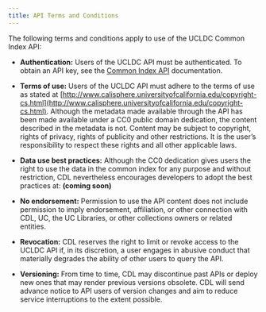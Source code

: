 ```yaml
---
title: API Terms and Conditions
---
```

The following terms and conditions apply to use of the UCLDC Common Index API:

- **Authentication:** Users of the UCLDC API must be authenticated. To obtain an API key, see the [Common Index API]({{site.url}}{{site.baseurl}}/docs/technical/solr-api/) documentation.

- **Terms of use:** Users of the UCLDC API must adhere to the terms of use as stated at [http://www.calisphere.universityofcalifornia.edu/copyright-cs.html](http://www.calisphere.universityofcalifornia.edu/copyright-cs.html). Although the metadata made available through the API has been made available under a CC0 public domain dedication, the content described in the metadata is not. Content may be subject to copyright, rights of privacy, rights of publicity and other restrictions. It is the user’s responsibility to respect these rights and all other applicable laws.

- **Data use best practices:** Although the CC0 dedication gives users the right to use the data in the common index for any purpose and without restriction, CDL nevertheless encourages developers to adopt the best practices at: **(coming soon)** 

- **No endorsement:** Permission to use the API content does not include permission to imply endorsement, affiliation, or other connection with CDL, UC, the UC Libraries, or other collections owners or related entities. 

- **Revocation:** CDL reserves the right to limit or revoke access to the UCLDC API if, in its discretion, a user engages in abusive conduct that materially degrades the ability of other users to query the API.

- **Versioning:** From time to time, CDL may discontinue past APIs or deploy new ones that may render previous versions obsolete. CDL will send advance notice to API users of version changes and aim to reduce service interruptions to the extent possible. 
